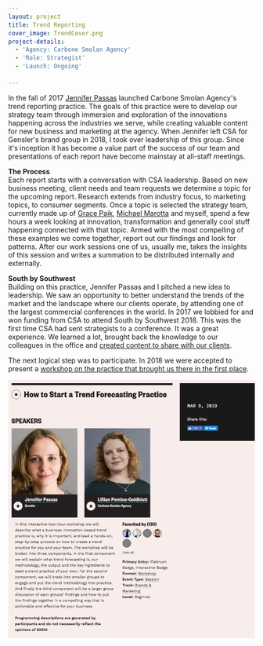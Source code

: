 ```yaml
---
layout: project
title: Trend Reporting
cover_image: TrendCover.png
project-details:
  - 'Agency: Carbone Smolan Agency'
  - 'Role: Strategist'
  - 'Launch: Ongoing'

---
```

In the fall of 2017 [Jennifer Passas](https://www.linkedin.com/in/jennifer-passas-70697523/) launched Carbone Smolan Agency's trend reporting practice. The goals of this practice were to develop our strategy team through immersion and exploration of the innovations happening across the industries we serve, while creating valuable content for new business and marketing at the agency. When Jennifer left CSA for Gensler's brand group in 2018, I took over leadership of this group. Since it's inception it has become a value part of the success of our team and presentations of each report have become mainstay at all-staff meetings.

**The Process**  
Each report starts with a conversation with CSA leadership. Based on new business meeting, client needs and team requests we determine a topic for the upcoming report. Research extends from industry focus, to marketing topics, to consumer segments. Once a topic is selected the strategy team, currently made up of [Grace Paik](https://www.linkedin.com/in/grace-paik/), [Michael Marotta](https://www.linkedin.com/in/michael-marotta-nyc/) and myself, spend a few hours a week looking at innovation, transformation and generally cool stuff happening connected with that topic. Armed with the most compelling of these examples we come together, report out our findings and look for patterns. After our work sessions one of us, usually me, takes the insights of this session and writes a summation to be distributed internally and externally.

**South by Southwest**  
Building on this practice, Jennifer Passas and I pitched a new idea to leadership. We saw an opportunity to better understand the trends of the market and the landscape where our clients operate, by attending one of the largest commercial conferences in the world. In 2017 we lobbied for and won funding from CSA to attend South by Southwest 2018. This was the first time CSA had sent strategists to a conference. It was a great experience. We learned a lot, brought back the knowledge to our colleagues in the office and [created content to share with our clients](https://www.carbonesmolan.com/press/bravery-sustainability-and-your-future-audience-trends-from-sxsw.html).

The next logical step was to participate. In 2018 we were accepted to present a [workshop on the practice that brought us there in the first place](https://schedule.sxsw.com/2019/events/PP87035).

![image](/assets/images/sxsw2019site.png)
